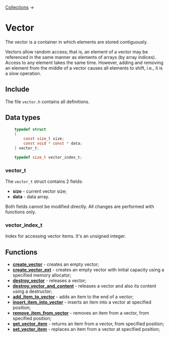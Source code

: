 [Collections](../collections.md) &rarr;

# Vector

The vector is a container in which elements are stored contiguously.

Vectors allow random access; that is, an element of a vector may be referenced in the same manner as elements of arrays (by array indices). Access to any element takes the same time. However, adding and removing an element from the middle of a vector causes all elements to shift, i.e., it is a slow operation.

## Include

The file `vector.h` contains all definitions.

## Data types

```c
    typedef struct
    {
        const size_t size;
        const void * const * data;
    } vector_t;

    typedef size_t vector_index_t;
```

### vector_t

The `vector_t` struct contains 2 fields:

* **size** - current vector size;
* **data** - data array.

Both fields cannot be modified directly. All changes are performed with functions only.

### vector_index_t

Index for accessing vector items. It's an unsigned integer.

## Functions

* **[create_vector](create_vector.md)** - creates an empty vector;
* **[create_vector_ext](create_vector_ext.md)** - creates an empty vector with initial capacity using a specified memory allocator;
* **[destroy_vector](destroy_vector.md)** - releases a vector;
* **[destroy_vector_and_content](destroy_vector_and_content.md)** - releases a vector and also its content using a destructor;
* **[add_item_to_vector](add_item_to_vector.md)** - adds an item to the end of a vector;
* **[insert_item_into_vector](insert_item_into_vector.md)** - inserts an item into a vector at specified position;
* **[remove_item_from_vector](remove_item_from_vector.md)** - removes an item from a vector, from specified position;
* **[get_vector_item](get_vector_item.md)** - returns an item from a vector, from specified position;
* **[set_vector_item](set_vector_item.md)** - replaces an item from a vector at specified position;

